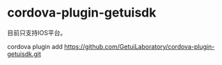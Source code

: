 # cordova-plugin-getuisdk

目前只支持IOS平台。

cordova plugin add https://github.com/GetuiLaboratory/cordova-plugin-getuisdk.git
	